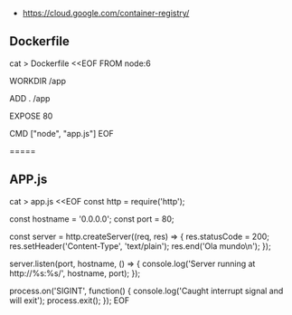 - https://cloud.google.com/container-registry/


## Dockerfile

cat > Dockerfile <<EOF
FROM node:6
 
WORKDIR /app
 
ADD . /app
 
EXPOSE 80
 
CMD ["node", "app.js"]
EOF



=====

## APP.js

cat > app.js <<EOF
const http = require('http');
 
const hostname = '0.0.0.0';
const port = 80;
 
const server = http.createServer((req, res) => {
    res.statusCode = 200;
      res.setHeader('Content-Type', 'text/plain');
        res.end('Ola mundo\n');
});
 
server.listen(port, hostname, () => {
    console.log('Server running at http://%s:%s/', hostname, port);
});
 
process.on('SIGINT', function() {
    console.log('Caught interrupt signal and will exit');
    process.exit();
});
EOF











